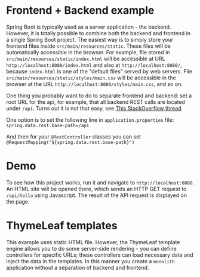 # Frontend + Backend example

Spring Boot is typically used as a server application - the backend. However, it is totally possible to combine both the
backend and frontend in a single Spring Boot project. The easiest way is to simply store your frontend files
inside `src/main/resources/static`. These files will be automatically accessible in the browser. For example, file
stored in `src/main/resources/static/index.html` will be accessible at URL `http://localhost:8080/index.html` and also
at `http://localhost:8080/`, because `index.html` is one of the "default files" served by web servers.
File `src/main/resources/static/styles/main.css` will be accessible in the browser at the
URL `http://localhost:8080/styles/main.css`, and so on.

One thing you probably want to do to separate frontend and backend: set a root URL for the api, for example, that all
backend REST calls are located under `/api`. Turns out it is not that easy,
see [This StackOverflow thread](https://stackoverflow.com/questions/32927937/how-to-set-base-url-for-rest-in-spring-boot)

One option is to set the following line in `application.properties`
file:
`spring.data.rest.base-path=/api`

And then for your `@RestController` classes you can set `@RequestMapping("${spring.data.rest.base-path}")`

# Demo

To see how this project works, run it and navigate to `http://localhost:8080`. An HTML site will be opened there, which
sends an HTTP GET request to `/api/hello` using Javascript. The result of the API request is displayed on the page.

# ThymeLeaf templates

This example uses static HTML file. However, the ThymeLeaf template engine allows you to do some server-side rendering -
you can define controllers for specific URLs; these controllers can load necessary data and inject the data in the
templates. In this manner you create a `monolith` application without a separation of backend and frontend.